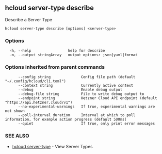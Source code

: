 ## hcloud server-type describe

Describe a Server Type

```
hcloud server-type describe [options] <server-type>
```

### Options

```
  -h, --help                 help for describe
  -o, --output stringArray   output options: json|yaml|format
```

### Options inherited from parent commands

```
      --config string              Config file path (default "~/.config/hcloud/cli.toml")
      --context string             Currently active context
      --debug                      Enable debug output
      --debug-file string          File to write debug output to
      --endpoint string            Hetzner Cloud API endpoint (default "https://api.hetzner.cloud/v1")
      --no-experimental-warnings   If true, experimental warnings are not shown
      --poll-interval duration     Interval at which to poll information, for example action progress (default 500ms)
      --quiet                      If true, only print error messages
```

### SEE ALSO

* [hcloud server-type](hcloud_server-type.md)	 - View Server Types
